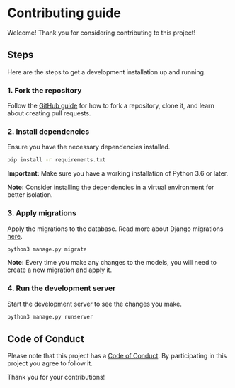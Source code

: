# Contributing guide

Welcome! Thank you for considering contributing to this project!

## Steps
Here are the steps to get a development installation up and running.

### 1. Fork the repository

Follow the [GitHub guide](https://docs.github.com/en/pull-requests/collaborating-with-pull-requests/working-with-forks/fork-a-repo
) for how to fork a repository, clone it, and learn about creating pull requests.

### 2. Install dependencies

Ensure you have the necessary dependencies installed. 

  ```bash
  pip install -r requirements.txt
  ```

**Important:** Make sure you have a working installation of Python 3.6 or later.

**Note:** Consider installing the dependencies in a virtual environment for better isolation.

### 3. Apply migrations

Apply the migrations to the database. Read more about Django migrations [here](https://docs.djangoproject.com/en/5.0/topics/migrations/).

```bash
python3 manage.py migrate
```

**Note:** Every time you make any changes to the models, you will need to create a new migration and apply it.

### 4. Run the development server

Start the development server to see the changes you make.

```bash
python3 manage.py runserver
```

## Code of Conduct

Please note that this project has a [Code of Conduct](https://github.com/2i2c-org/unnamed-thingity-thing?tab=coc-ov-file). By participating in this project you agree to follow it.

Thank you for your contributions!